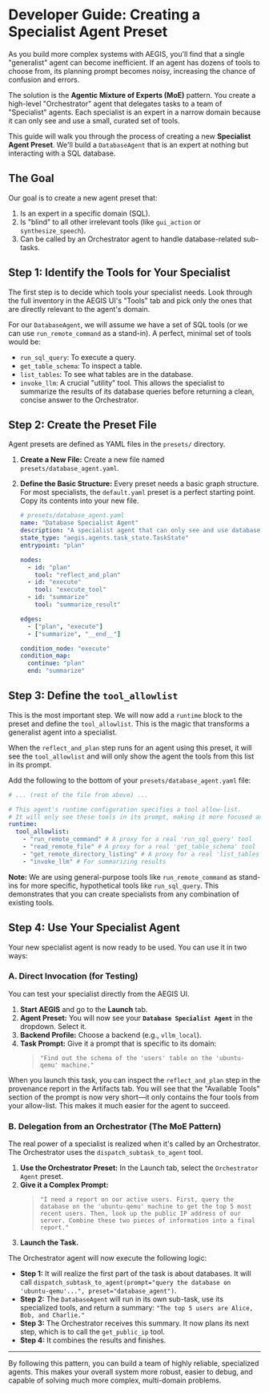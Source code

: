 # Developer Guide: Creating a Specialist Agent Preset

As you build more complex systems with AEGIS, you'll find that a single "generalist" agent can become inefficient. If an agent has dozens of tools to choose from, its planning prompt becomes noisy, increasing the chance of confusion and errors.

The solution is the **Agentic Mixture of Experts (MoE)** pattern. You create a high-level "Orchestrator" agent that delegates tasks to a team of "Specialist" agents. Each specialist is an expert in a narrow domain because it can only see and use a small, curated set of tools.

This guide will walk you through the process of creating a new **Specialist Agent Preset**. We'll build a `DatabaseAgent` that is an expert at nothing but interacting with a SQL database.

## The Goal

Our goal is to create a new agent preset that:
1.  Is an expert in a specific domain (SQL).
2.  Is "blind" to all other irrelevant tools (like `gui_action` or `synthesize_speech`).
3.  Can be called by an Orchestrator agent to handle database-related sub-tasks.

## Step 1: Identify the Tools for Your Specialist

The first step is to decide which tools your specialist needs. Look through the full inventory in the AEGIS UI's "Tools" tab and pick only the ones that are directly relevant to the agent's domain.

For our `DatabaseAgent`, we will assume we have a set of SQL tools (or we can use `run_remote_command` as a stand-in). A perfect, minimal set of tools would be:

-   `run_sql_query`: To execute a query.
-   `get_table_schema`: To inspect a table.
-   `list_tables`: To see what tables are in the database.
-   `invoke_llm`: A crucial "utility" tool. This allows the specialist to summarize the results of its database queries before returning a clean, concise answer to the Orchestrator.

## Step 2: Create the Preset File

Agent presets are defined as YAML files in the `presets/` directory.

1.  **Create a New File:**
    Create a new file named `presets/database_agent.yaml`.

2.  **Define the Basic Structure:**
    Every preset needs a basic graph structure. For most specialists, the `default.yaml` preset is a perfect starting point. Copy its contents into your new file.

    ```yaml
    # presets/database_agent.yaml
    name: "Database Specialist Agent"
    description: "A specialist agent that can only see and use database-related tools. It can answer questions by querying a SQL database."
    state_type: "aegis.agents.task_state.TaskState"
    entrypoint: "plan"

    nodes:
      - id: "plan"
        tool: "reflect_and_plan"
      - id: "execute"
        tool: "execute_tool"
      - id: "summarize"
        tool: "summarize_result"

    edges:
      - ["plan", "execute"]
      - ["summarize", "__end__"]

    condition_node: "execute"
    condition_map:
      continue: "plan"
      end: "summarize"
    ```

## Step 3: Define the `tool_allowlist`

This is the most important step. We will now add a `runtime` block to the preset and define the `tool_allowlist`. This is the magic that transforms a generalist agent into a specialist.

When the `reflect_and_plan` step runs for an agent using this preset, it will see the `tool_allowlist` and will only show the agent the tools from this list in its prompt.

Add the following to the bottom of your `presets/database_agent.yaml` file:

```yaml
# ... (rest of the file from above) ...

# This agent's runtime configuration specifies a tool allow-list.
# It will only see these tools in its prompt, making it more focused and reliable.
runtime:
  tool_allowlist:
    - "run_remote_command" # A proxy for a real 'run_sql_query' tool
    - "read_remote_file" # A proxy for a real 'get_table_schema' tool
    - "get_remote_directory_listing" # A proxy for a real 'list_tables' tool
    - "invoke_llm" # For summarizing results
```

**Note:** We are using general-purpose tools like `run_remote_command` as stand-ins for more specific, hypothetical tools like `run_sql_query`. This demonstrates that you can create specialists from any combination of existing tools.

## Step 4: Use Your Specialist Agent

Your new specialist agent is now ready to be used. You can use it in two ways:

### A. Direct Invocation (for Testing)

You can test your specialist directly from the AEGIS UI.

1.  **Start AEGIS** and go to the **Launch** tab.
2.  **Agent Preset:** You will now see your **`Database Specialist Agent`** in the dropdown. Select it.
3.  **Backend Profile:** Choose a backend (e.g., `vllm_local`).
4.  **Task Prompt:** Give it a prompt that is specific to its domain:
    > `"Find out the schema of the 'users' table on the 'ubuntu-qemu' machine."`

When you launch this task, you can inspect the `reflect_and_plan` step in the provenance report in the Artifacts tab. You will see that the "Available Tools" section of the prompt is now very short—it only contains the four tools from your allow-list. This makes it much easier for the agent to succeed.

### B. Delegation from an Orchestrator (The MoE Pattern)

The real power of a specialist is realized when it's called by an Orchestrator. The Orchestrator uses the `dispatch_subtask_to_agent` tool.

1.  **Use the Orchestrator Preset:** In the Launch tab, select the `Orchestrator Agent` preset.
2.  **Give it a Complex Prompt:**
    > `"I need a report on our active users. First, query the database on the 'ubuntu-qemu' machine to get the top 5 most recent users. Then, look up the public IP address of our server. Combine these two pieces of information into a final report."`
3.  **Launch the Task.**

The Orchestrator agent will now execute the following logic:
-   **Step 1:** It will realize the first part of the task is about databases. It will call `dispatch_subtask_to_agent(prompt="query the database on 'ubuntu-qemu'...", preset="database_agent")`.
-   **Step 2:** The `DatabaseAgent` will run in its own sub-task, use its specialized tools, and return a summary: `"The top 5 users are Alice, Bob, and Charlie."`
-   **Step 3:** The Orchestrator receives this summary. It now plans its next step, which is to call the `get_public_ip` tool.
-   **Step 4:** It combines the results and finishes.

---

By following this pattern, you can build a team of highly reliable, specialized agents. This makes your overall system more robust, easier to debug, and capable of solving much more complex, multi-domain problems.